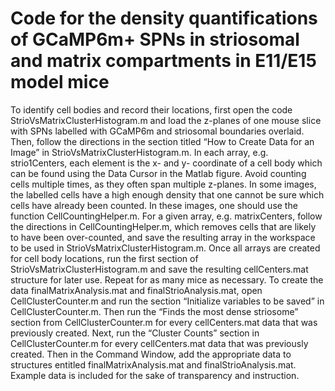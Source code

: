 # Code for the density quantifications of GCaMP6m+ SPNs in striosomal and matrix compartments in E11/E15 model mice
To identify cell bodies and record their locations, first open the code StrioVsMatrixClusterHistogram.m and load the z-planes of one mouse slice with SPNs labelled with GCaMP6m and striosomal boundaries overlaid. Then, follow the directions in the section titled “How to Create Data for an Image” in StrioVsMatrixClusterHistogram.m. In each array, e.g. strio1Centers, each element is the x- and y- coordinate of a cell body which can be found using the Data Cursor in the Matlab figure. Avoid counting cells multiple times, as they often span multiple z-planes. In some images, the labelled cells have a high enough density that one cannot be sure which cells have already been counted. In these images, one should use the function CellCountingHelper.m. For a given array, e.g. matrixCenters, follow the directions in CellCountingHelper.m, which removes cells that are likely to have been over-counted, and save the resulting array in the workspace to be used in StrioVsMatrixClusterHistogram.m. Once all arrays are created for cell body locations, run the first section of StrioVsMatrixClusterHistogram.m and save the resulting cellCenters.mat structure for later use. Repeat for as many mice as necessary.
To create the data finalMatrixAnalysis.mat and finalStrioAnalysis.mat, open CellClusterCounter.m and run the section “Initialize variables to be saved” in CellClusterCounter.m. Then run the “Finds the most dense striosome” section from CellClusterCounter.m for every cellCenters.mat data that was previously created. Next, run the “Cluster Counts” section in CellClusterCounter.m for every cellCenters.mat data that was previously created. Then in the Command Window, add the appropriate data to structures entitled finalMatrixAnalysis.mat and finalStrioAnalysis.mat. Example data is included for the sake of transparency and instruction.
